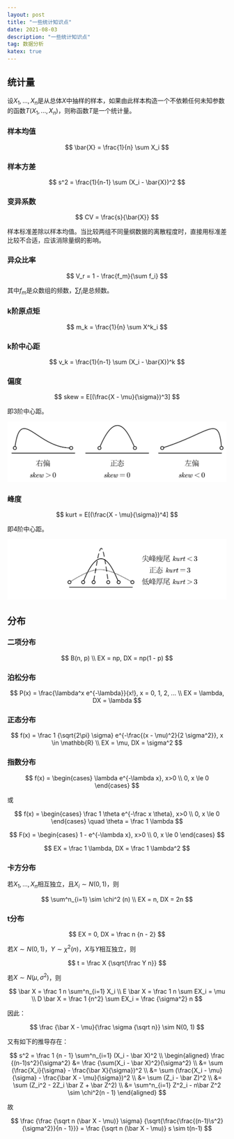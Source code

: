 ```yaml
---
layout: post
title: "一些统计知识点"
date: 2021-08-03
description: "一些统计知识点"
tag: 数据分析
katex: true
---
```


## 统计量

设$X_1, ..., X_n$是从总体$X$中抽样的样本，如果由此样本构造一个不依赖任何未知参数的函数$T(X_1, ..., X_n)$，则称函数$T$是一个统计量。

### 样本均值

$$
\bar{X} = \frac{1}{n} \sum X_i
$$

### 样本方差

$$
s^2 = \frac{1}{n-1} \sum (X_i - \bar{X})^2
$$

### 变异系数

$$
CV = \frac{s}{\bar{X}}
$$

样本标准差除以样本均值。当比较两组不同量纲数据的离散程度时，直接用标准差比较不合适，应该消除量纲的影响。

### 异众比率

$$
V_r = 1 - \frac{f_m}{\sum f_i}
$$

其中$f_m$是众数组的频数，$\sum f_i$是总频数。

### k阶原点矩

$$
m_k = \frac{1}{n} \sum X^k_i
$$

### k阶中心距

$$
v_k = \frac{1}{n-1} \sum (X_i - \bar{X})^k
$$

### 偏度

$$
skew = E[(\frac{X - \mu}{\sigma})^3]
$$

即3阶中心距。

![](/assets/2021-08-03-statistical-theory-1.png)

### 峰度

$$
kurt = E[(\frac{X - \mu}{\sigma})^4]
$$

即4阶中心距。

![](/assets/2021-08-03-statistical-theory-2.png)

## 分布

### 二项分布

$$
B(n, p) \\
EX = np, DX = np(1 - p)
$$

### 泊松分布

$$
P(x) = \frac{\lambda^x e^{-\lambda}}{x!}, x = 0, 1, 2, ... \\
EX = \lambda, DX = \lambda
$$

### 正态分布

$$
f(x) = \frac 1 {\sqrt{2\pi} \sigma} e^{-\frac{(x - \mu)^2}{2 \sigma^2}}, x \in \mathbb{R} \\
EX = \mu, DX = \sigma^2
$$

### 指数分布

$$
f(x) =
\begin{cases}
\lambda e^{-\lambda x}, x>0 \\
0, x \le 0
\end{cases}
$$

或

$$
f(x) =
\begin{cases}
\frac 1 \theta e^{-\frac x \theta}, x>0 \\
0, x \le 0
\end{cases}
\quad \theta = \frac 1 \lambda
$$

$$
F(x) =
\begin{cases}
1 - e^{-\lambda x}, x>0 \\
0, x \le 0
\end{cases}
$$

$$
EX = \frac 1 \lambda, DX = \frac 1 \lambda^2
$$

### 卡方分布

若$X_1, ..., X_n$相互独立，且$X_i \sim N(0, 1)$，则

$$
\sum^n_{i=1} \sim \chi^2 (n) \\
EX = n, DX = 2n
$$

### t分布

$$
EX = 0, DX = \frac n {n - 2}
$$

若$X \sim N(0, 1)$，$Y \sim \chi^2(n)$，$X$与$Y$相互独立，则

$$
t = \frac X {\sqrt{\frac Y n}}
$$

若$X \sim N(\mu, \sigma^2)$，则

$$
\bar X = \frac 1 n \sum^n_{i=1} X_i \\
E \bar X = \frac 1 n \sum EX_i = \mu \\
D \bar X = \frac 1 {n^2} \sum EX_i = \frac {\sigma^2} n
$$

因此：

$$
\frac {\bar X - \mu}{\frac \sigma {\sqrt n}} \sim N(0, 1)
$$

又有如下的推导存在：

$$
s^2 = \frac 1 {n - 1} \sum^n_{i=1} (X_i - \bar X)^2 \\
\begin{aligned}
\frac {(n-1)s^2}{\sigma^2} &= \frac {\sum(X_i - \bar X)^2}{\sigma^2} \\
&= \sum (\frac{X_i}{\sigma} - \frac{\bar X}{\sigma})^2 \\
&= \sum (\frac{X_i - \mu}{\sigma} - \frac{\bar X - \mu}{\sigma})^2 \\
&= \sum (Z_i - \bar Z)^2 \\
&= \sum (Z_i^2 - 2Z_i \bar Z + \bar Z^2) \\
&= \sum^n_{i=1} Z^2_i - n\bar Z^2 \sim \chi^2(n - 1)
\end{aligned}
$$

故

$$
\frac {\frac {\sqrt n (\bar X - \mu)} \sigma} {\sqrt{\frac{\frac{(n-1)\s^2}{\sigma^2}}{n - 1}}} = \frac {\sqrt n (\bar X - \mu)} s \sim t(n-1)
$$

